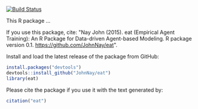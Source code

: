 <!-- README.md is generated from README.Rmd. Please edit that file -->
[![Build Status](https://travis-ci.org/JohnNay/fsm.png?branch=master)](https://travis-ci.org/JohnNay/fsm)

This R package ...

If you use this package, cite: "Nay John (2015). eat (Empirical Agent Training): An R Package for Data-driven Agent-based Modeling. R package version 0.1. <https://github.com/JohnNay/eat>".

Install and load the latest release of the package from GitHub:

``` r
install.packages("devtools")
devtools::install_github("JohnNay/eat")
library(eat)
```

Please cite the package if you use it with the text generated by:

``` r
citation("eat")
```
